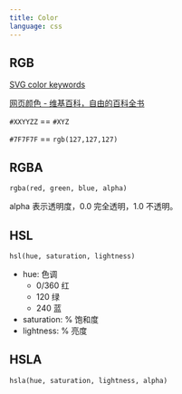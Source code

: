 ```yaml
---
title: Color
language: css
---
```


## RGB

[SVG color keywords](https://www.w3.org/TR/2003/CR-css3-color-20030514/#svg-color)

[网页颜色 - 维基百科，自由的百科全书](https://zh.wikipedia.org/wiki/%E7%BD%91%E9%A1%B5%E9%A2%9C%E8%89%B2)

`#XXYYZZ` == `#XYZ`

`#7F7F7F` == `rgb(127,127,127)`

## RGBA

`rgba(red, green, blue, alpha)`

 alpha 表示透明度，0.0 完全透明，1.0 不透明。

## HSL

 `hsl(hue, saturation, lightness)`

 * hue: 色调
    * 0/360 红
    * 120   绿
    * 240   蓝
 * saturation: % 饱和度
 * lightness:  % 亮度

## HSLA

`hsla(hue, saturation, lightness, alpha)`
